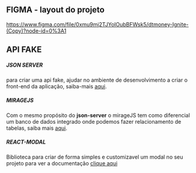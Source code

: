 ## FIGMA - layout do projeto

https://www.figma.com/file/0xmu9mj2TJYoIOubBFWsk5/dtmoney-Ignite-(Copy)?node-id=0%3A1

## API FAKE

##### JSON SERVER

para criar uma api fake, ajudar no ambiente de desenvolvimento a criar o front-end da aplicação, saiba-mais [aqui](https://github.com/typicode/json-server).

##### MIRAGEJS

Com o mesmo propósito do **json-server** o mirageJS tem como diferencial um banco de dados integrado onde podemos fazer relacionamento de tabelas, saiba mais [aqui](https://miragejs.com/).

##### REACT-MODAL

Biblioteca para criar de forma simples e customizavel um modal no seu projeto para ver a documentação [clique aqui](https://github.com/reactjs/react-modal)
